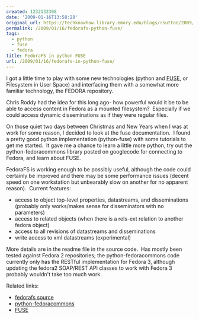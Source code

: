 ```yaml
---
created: 1232132308
date: '2009-01-16T13:58:28'
original_url: https://techknowhow.library.emory.edu/blogs/rsutton/2009/01/16/fedorafs-python-fuse
permalink: /2009/01/16/fedorafs-python-fuse/
tags:
  - python
  - fuse
  - fedora
title: FedoraFS in python FUSE
url: /2009/01/16/fedorafs-in-python-fuse/
---
```



I got a little time to play with some new technologies (python and [FUSE](http://fuse.sourceforge.net/), or Filesystem in User Space) and interfacing them with a somewhat more familiar technology, the FEDORA repository.

Chris Roddy had the idea for this long ago- how powerful would it be to be able to access content in Fedora as a mounted filesystem?  Especially if we could access dynamic disseminations as if they were regular files.

On those quiet two days between Christmas and New Years when I was at work for some reason, I decided to look at the fuse documentation.  I found a pretty good python implementation (python-fuse) with some tutorials to get me started.  It gave me a chance to learn a little more python, try out the python-fedoracommons library posted on googlecode for connecting to Fedora, and learn about FUSE.

FedoraFS is working enough to be possibly useful, although the code could certainly be improved and there may be some performance issues (decent speed on one workstation but unbearably slow on another for no apparent reason).  Current features:

* access to object top-level properties, datastreams, and disseminations (probably only works/makes sense for disseminators with no parameters)
* access to related objects (when there is a rels-ext relation to another fedora object)
* access to all revisions of datastreams and disseminations
* write access to xml datastreams (experimental)

More details are in the readme file in the source code.  Has mostly been tested against Fedora 2 repositories; the python-fedoracommons code currently only has the RESTful implementation for Fedora 3, although updating the fedora2 SOAP/REST API classes to work with Fedora 3 probably wouldn't take too much work.

Related links:

* [fedorafs source](https://svn.library.emory.edu/cgi-bin/viewvc.cgi/fedora/fedorafs/trunk/src/)
* [python-fedoracommons](http://code.google.com/p/python-fedoracommons/)
* [FUSE](http://fuse.sourceforge.net/)